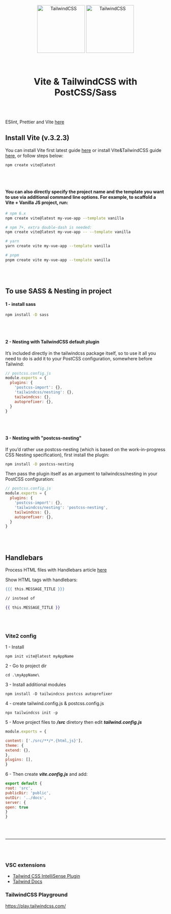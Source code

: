 <p align="center">
<img alt="TailwindCSS" width="150" src="https://vitejs.dev/logo.svg">
<img alt="TailwindCSS" width="150" src="https://tailwindcss.com/_next/static/media/tailwindcss-mark.79614a5f61617ba49a0891494521226b.svg">
</p>

<br/>

<h1 align="center">Vite & TailwindCSS with PostCSS/Sass</h1>
<br/>
<br/>

ESlint, Prettier and Vite [here](https://vueschool.io/articles/vuejs-tutorials/eslint-and-prettier-with-vite-and-vue-js-3/)
<br/>

## Install Vite (v.3.2.3)
You can install Vite first latest guide [here](https://vitejs.dev/guide/) or install Vite&TailwindCSS guide [here](https://tailwindcss.com/docs/guides/vite#react), or follow steps below:

```bash
npm create vite@latest
```
<br/>
<br/>

#### You can also directly specify the project name and the template you want to use via additional command line options. For example, to scaffold a Vite + Vanilla JS project, run:

```bash
# npm 6.x
npm create vite@latest my-vue-app --template vanilla

# npm 7+, extra double-dash is needed:
npm create vite@latest my-vue-app -- --template vanilla

# yarn
yarn create vite my-vue-app --template vanilla

# pnpm
pnpm create vite my-vue-app --template vanilla
```
<br/>
<br/>

## To use SASS & Nesting in project

#### 1 - install sass

```bash
npm install -D sass
```
<br/>
<br/>

#### 2 - Nesting with TailwindCSS default plugin

  It’s included directly in the tailwindcss package itself, so to use it all you need to do is add it to your PostCSS configuration, somewhere before Tailwind:

  ```js
  // postcss.config.js
  module.exports = {
    plugins: {
      'postcss-import': {},
      'tailwindcss/nesting': {},
      tailwindcss: {},
      autoprefixer: {},
    }
  }
  ```
  
<br/>
<br/>

#### 3 - Nesting with "postcss-nesting"
  If you’d rather use postcss-nesting (which is based on the work-in-progress CSS Nesting specification), first install the plugin:

  ```bash
  npm install -D postcss-nesting
  ```
  Then pass the plugin itself as an argument to tailwindcss/nesting in your PostCSS configuration:

  ```js
  // postcss.config.js
  module.exports = {
    plugins: {
      'postcss-import': {},
      'tailwindcss/nesting': 'postcss-nesting',
      tailwindcss: {},
      autoprefixer: {},
    }
  }
  ```

<br/>
<br/>

## Handlebars

Process HTML files with Handlebars article [here](https://morioh.com/p/2d1b0dc08bb5)

Show HTML tags with handlebars:

```hbs
{{{ this.MESSAGE_TITLE }}}

// instead of

{{ this.MESSAGE_TITLE }}
```


<br/>
<br/>

### Vite2 config
1 - Install

``npm init vite@latest myAppName``

2 - Go to project dir

``cd .\myAppName\``


3 - Install additional modules

```npm install -D tailwindcss postcss autoprefixer```

4 - create tailwind.config.js & postcss.config.js

``npx tailwindcss init -p``

5 - Move project files to **_/src_** diretory then edit **_tailwind.config.js_**

```js
module.exports = {

content: ['./src/**/*.{html,js}'],
theme: {
extend: {},
},
plugins: [],
}
```

6 - Then create **_vite.config.js_** and add:
```js
export default {
root: 'src',
publicDir: 'public',
outDir: '../docs',
server: {
open: true
}
}
```
<br/>
<br/>
<hr/>
<br/>
<br/>

### VSC extensions
-  [Tailwind CSS IntelliSense Plugin](https://marketplace.visualstudio.com/items?itemName=bradlc.vscode-tailwindcss) 
-  [Tailwind Docs](https://marketplace.visualstudio.com/items?itemName=austenc.tailwind-docs)

### TailwindCSS Playground

https://play.tailwindcss.com/

